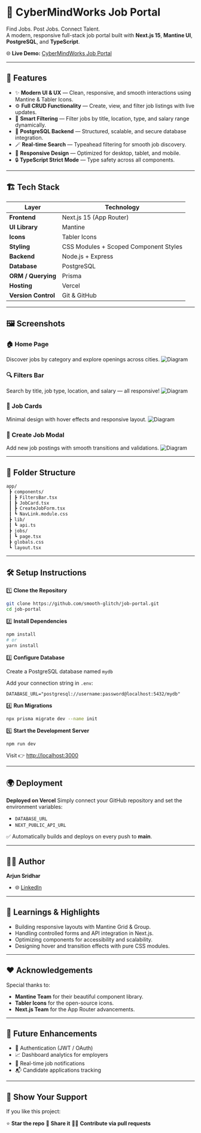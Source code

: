 # 💼 CyberMindWorks Job Portal  
Find Jobs. Post Jobs. Connect Talent.  
A modern, responsive full-stack job portal built with **Next.js 15**, **Mantine UI**, **PostgreSQL**, and **TypeScript**.

🌐 **Live Demo:** [CyberMindWorks Job Portal](https://my-f2679ht48-arjuns-projects-6ac8da13.vercel.app/)

---

## 🚀 Features

- ✨ **Modern UI & UX** — Clean, responsive, and smooth interactions using Mantine & Tabler Icons.  
- ⚙️ **Full CRUD Functionality** — Create, view, and filter job listings with live updates.  
- 📅 **Smart Filtering** — Filter jobs by title, location, type, and salary range dynamically.  
- 🧠 **PostgreSQL Backend** — Structured, scalable, and secure database integration.  
- 🪄 **Real-time Search** — Typeahead filtering for smooth job discovery.  
- 🌈 **Responsive Design** — Optimized for desktop, tablet, and mobile.  
- 🔒 **TypeScript Strict Mode** — Type safety across all components.

---

## 🏗️ Tech Stack

| Layer | Technology |
|-------|-------------|
| **Frontend** | Next.js 15 (App Router) |
| **UI Library** | Mantine |
| **Icons** | Tabler Icons |
| **Styling** | CSS Modules + Scoped Component Styles |
| **Backend** | Node.js + Express |
| **Database** | PostgreSQL |
| **ORM / Querying** | Prisma |
| **Hosting** | Vercel |
| **Version Control** | Git & GitHub |

---

## 🖼️ Screenshots

### 🏠 Home Page  
Discover jobs by category and explore openings across cities.
![Diagram](https://github.com/smooth-glitch/JobPosting/blob/main/Home_Page.png)

### 🔍 Filters Bar  
Search by title, job type, location, and salary — all responsive!
![Diagram](https://github.com/smooth-glitch/JobPosting/blob/main/Filters_Bar.png)

### 💬 Job Cards  
Minimal design with hover effects and responsive layout.
![Diagram](https://github.com/smooth-glitch/JobPosting/blob/main/Job_Cards.png)

### 🧾 Create Job Modal  
Add new job postings with smooth transitions and validations.
![Diagram](https://github.com/smooth-glitch/JobPosting/blob/main/Create_Jobs.png)

---

## 🧩 Folder Structure
```bash
app/
 ┣ components/
 ┃ ┣ FiltersBar.tsx
 ┃ ┣ JobCard.tsx
 ┃ ┣ CreateJobForm.tsx
 ┃ ┗ NavLink.module.css
 ┣ lib/
 ┃ ┗ api.ts
 ┣ jobs/
 ┃ ┗ page.tsx
 ┣ globals.css
 ┗ layout.tsx
````

---

## 🛠️ Setup Instructions

1️⃣ **Clone the Repository**

```bash
git clone https://github.com/smooth-glitch/job-portal.git
cd job-portal
```

2️⃣ **Install Dependencies**

```bash
npm install
# or
yarn install
```

3️⃣ **Configure Database**

Create a PostgreSQL database named `mydb`

Add your connection string in `.env`:

```env
DATABASE_URL="postgresql://username:password@localhost:5432/mydb"
```

4️⃣ **Run Migrations**

```bash
npx prisma migrate dev --name init
```

5️⃣ **Start the Development Server**

```bash
npm run dev
```

Visit 👉 [http://localhost:3000](http://localhost:3000)

---

## 🌍 Deployment

**Deployed on Vercel**
Simply connect your GitHub repository and set the environment variables:

* `DATABASE_URL`
* `NEXT_PUBLIC_API_URL`

✅ Automatically builds and deploys on every push to **main**.

---

## 👨‍💻 Author

**Arjun Sridhar**

- 🌐 [LinkedIn](www.linkedin.com/in/arjun-sridhar-6466751b7)

---

## 🧠 Learnings & Highlights

* Building responsive layouts with Mantine Grid & Group.
* Handling controlled forms and API integration in Next.js.
* Optimizing components for accessibility and scalability.
* Designing hover and transition effects with pure CSS modules.

---

## ❤️ Acknowledgements

Special thanks to:

* **Mantine Team** for their beautiful component library.
* **Tabler Icons** for the open-source icons.
* **Next.js Team** for the App Router advancements.

---

## 🏁 Future Enhancements

* 🚧 Authentication (JWT / OAuth)
* 📈 Dashboard analytics for employers
* 🔔 Real-time job notifications
* 📬 Candidate applications tracking

---

## 🌟 Show Your Support

If you like this project:

⭐ **Star the repo**
💬 **Share it**
👩‍💻 **Contribute via pull requests**

